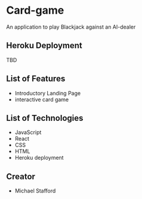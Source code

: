 # Card-game
An application to play Blackjack against an AI-dealer

## Heroku Deployment
TBD

## List of Features
* Introductory Landing Page
* interactive card game

## List of Technologies
  * JavaScript
  * React
  * CSS
  * HTML
  * Heroku deployment

## Creator
* Michael Stafford
